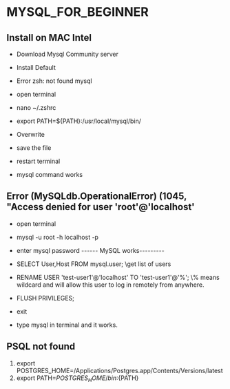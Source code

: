 # MYSQL_FOR_BEGINNER

## Install on MAC Intel
- Download Mysql Community server
- Install Default 
- Error zsh: not found mysql

- open terminal
- nano ~/.zshrc
- export PATH=${PATH}:/usr/local/mysql/bin/
- Overwrite
- save the file 

- restart terminal
- mysql command works


## Error (MySQLdb.OperationalError) (1045, "Access denied for user 'root'@'localhost'

- open terminal 
- mysql -u root -h localhost -p
- enter mysql password
------ MySQL works---------
- SELECT User,Host FROM mysql.user;   \\get list of users
- RENAME USER 'test-user1'@'localhost' TO 'test-user1'@'%';   \\% means wildcard and will allow this user to log in remotely from anywhere.
- FLUSH PRIVILEGES;
- exit

- type mysql in terminal and it works.


## PSQL not found
1) export POSTGRES_HOME=/Applications/Postgres.app/Contents/Versions/latest
2) export PATH=${POSTGRES_HOME}/bin:${PATH}
